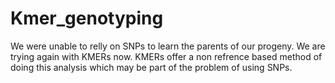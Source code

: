 # Kmer_genotyping
We were unable to relly on SNPs to learn the parents of our progeny. We are trying again with KMERs now. KMERs offer a non refrence based method of doing this analysis which may be part of the problem of using SNPs.
